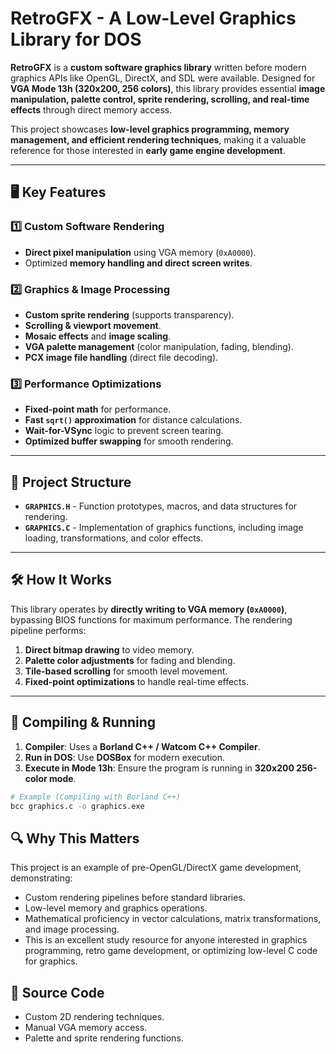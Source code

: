 # RetroGFX - A Low-Level Graphics Library for DOS

**RetroGFX** is a **custom software graphics library** written before modern graphics APIs like OpenGL, DirectX, and SDL were available. Designed for **VGA Mode 13h (320x200, 256 colors)**, this library provides essential **image manipulation, palette control, sprite rendering, scrolling, and real-time effects** through direct memory access.

This project showcases **low-level graphics programming, memory management, and efficient rendering techniques**, making it a valuable reference for those interested in **early game engine development**.

---

## 🖥 **Key Features**
### **1️⃣ Custom Software Rendering**
- **Direct pixel manipulation** using VGA memory (`0xA0000`).
- Optimized **memory handling and direct screen writes**.

### **2️⃣ Graphics & Image Processing**
- **Custom sprite rendering** (supports transparency).
- **Scrolling & viewport movement**.
- **Mosaic effects** and **image scaling**.
- **VGA palette management** (color manipulation, fading, blending).
- **PCX image file handling** (direct file decoding).

### **3️⃣ Performance Optimizations**
- **Fixed-point math** for performance.
- **Fast `sqrt()` approximation** for distance calculations.
- **Wait-for-VSync** logic to prevent screen tearing.
- **Optimized buffer swapping** for smooth rendering.

---

## 📁 **Project Structure**
- **`GRAPHICS.H`** - Function prototypes, macros, and data structures for rendering.
- **`GRAPHICS.C`** - Implementation of graphics functions, including image loading, transformations, and color effects.

---

## 🛠 **How It Works**
This library operates by **directly writing to VGA memory (`0xA0000`)**, bypassing BIOS functions for maximum performance. The rendering pipeline performs:
1. **Direct bitmap drawing** to video memory.
2. **Palette color adjustments** for fading and blending.
3. **Tile-based scrolling** for smooth level movement.
4. **Fixed-point optimizations** to handle real-time effects.

---

## 🚀 **Compiling & Running**
1. **Compiler**: Uses a **Borland C++ / Watcom C++ Compiler**.
2. **Run in DOS**: Use **DOSBox** for modern execution.
3. **Execute in Mode 13h**: Ensure the program is running in **320x200 256-color mode**.

```sh
# Example (Compiling with Borland C++)
bcc graphics.c -o graphics.exe
```

## 🔍 **Why This Matters**
This project is an example of pre-OpenGL/DirectX game development, demonstrating:

- Custom rendering pipelines before standard libraries.
- Low-level memory and graphics operations.
- Mathematical proficiency in vector calculations, matrix transformations, and image processing.
- This is an excellent study resource for anyone interested in graphics programming, retro game development, or optimizing low-level C code for graphics.

## 📜 **Source Code**

- Custom 2D rendering techniques.
- Manual VGA memory access.
- Palette and sprite rendering functions.
